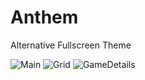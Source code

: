 # Anthem
Alternative Fullscreen Theme

![Main](https://user-images.githubusercontent.com/97025763/219850577-e537ea3b-bc4c-477a-badf-6a746b54fc97.jpg)
![Grid](https://user-images.githubusercontent.com/97025763/219850601-f268c868-da00-4f67-a0f3-d0f152773f4c.jpg)
![GameDetails](https://user-images.githubusercontent.com/97025763/219850581-2d4b21bf-c863-473f-84b0-90e1fd929ad5.jpg)

